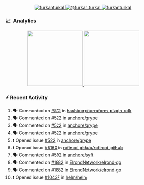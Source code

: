 <p align="center">
  <a href="https://linkedin.com/in/furkanturkal" target="blank">
    <img src="https://img.shields.io/badge/linkedin-%230077B5.svg?&style=for-the-badge&logo=linkedin&logoColor=white" alt="furkanturkal" />
  </a>
  <a href="https://medium.com/@furkan.turkal" target="blank">
    <img src="https://img.shields.io/badge/medium-%2312100E.svg?&style=for-the-badge&logo=medium&logoColor=white" alt="@furkan.turkal" />
  </a>
  <a href="https://twitter.com/furkanturkaI" target="blank">
    <img src="https://img.shields.io/badge/Twitter-1DA1F2?style=for-the-badge&logo=twitter&logoColor=white" alt="furkanturkaI" />
  </a>
</p>

### 📈 &nbsp;Analytics

<p align="center">
  <a href="https://coderstats.net/github/#Dentrax">
    <img height="180em" src="https://github-readme-stats-eight-theta.vercel.app/api?username=Dentrax&show_icons=true&theme=algolia&include_all_commits=true&count_private=true&line_height=26"/>
    <img height="180em" src="https://github-readme-stats-eight-theta.vercel.app/api/top-langs/?username=Dentrax&layout=compact&langs_count=8&theme=algolia&line_height=26"/>
  </a>
</p>

### :zap: Recent Activity

<!--START_SECTION:activity-->
1. 🗣 Commented on [#812](https://github.com/hashicorp/terraform-plugin-sdk/issues/812) in [hashicorp/terraform-plugin-sdk](https://github.com/hashicorp/terraform-plugin-sdk)
2. 🗣 Commented on [#522](https://github.com/anchore/grype/issues/522) in [anchore/grype](https://github.com/anchore/grype)
3. 🗣 Commented on [#522](https://github.com/anchore/grype/issues/522) in [anchore/grype](https://github.com/anchore/grype)
4. 🗣 Commented on [#522](https://github.com/anchore/grype/issues/522) in [anchore/grype](https://github.com/anchore/grype)
5. ❗️ Opened issue [#522](https://github.com/anchore/grype/issues/522) in [anchore/grype](https://github.com/anchore/grype)
6. ❗️ Opened issue [#5160](https://github.com/refined-github/refined-github/issues/5160) in [refined-github/refined-github](https://github.com/refined-github/refined-github)
7. 🗣 Commented on [#592](https://github.com/anchore/syft/issues/592) in [anchore/syft](https://github.com/anchore/syft)
8. 🗣 Commented on [#1882](https://github.com/ElrondNetwork/elrond-go/issues/1882) in [ElrondNetwork/elrond-go](https://github.com/ElrondNetwork/elrond-go)
9. 🗣 Commented on [#1882](https://github.com/ElrondNetwork/elrond-go/issues/1882) in [ElrondNetwork/elrond-go](https://github.com/ElrondNetwork/elrond-go)
10. ❗️ Opened issue [#10437](https://github.com/helm/helm/issues/10437) in [helm/helm](https://github.com/helm/helm)
<!--END_SECTION:activity-->
